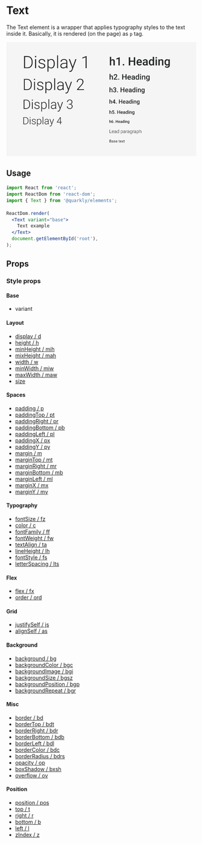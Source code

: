 # Text

The Text element is a wrapper that applies typography styles to the text inside it. Basically, it is rendered (on the page) as `p` tag.

<img alt="text" src="src/text.png" width="800px">

## Usage

```jsx
import React from 'react';
import ReactDom from 'react-dom';
import { Text } from '@quarkly/elements';

ReactDom.render(
  <Text variant="base">
    Text example
  </Text>
  document.getElementById('root'),
);
```

## Props

### Style props

#### Base

- variant

#### Layout

- [display / d](https://github.com/quarkly/elementary/blob/master/docs/props.md#display)
- [height / h](https://github.com/quarkly/elementary/blob/master/docs/props.md#height)
- [minHeight / mih](https://github.com/quarkly/elementary/blob/master/docs/props.md#minheight)
- [mixHeight / mah](https://github.com/quarkly/elementary/blob/master/docs/props.md#maxheight)
- [width / w](https://github.com/quarkly/elementary/blob/master/docs/props.md#width)
- [minWidth / miw](https://github.com/quarkly/elementary/blob/master/docs/props.md#minwidth)
- [maxWidth / maw](https://github.com/quarkly/elementary/blob/master/docs/props.md#maxwidth)
- [size](https://github.com/quarkly/elementary/blob/master/docs/props.md#size)

#### Spaces

- [padding / p](https://github.com/quarkly/elementary/blob/master/docs/props.md#p)
- [paddingTop / pt](https://github.com/quarkly/elementary/blob/master/docs/props.md#pt)
- [paddingRight / pr](https://github.com/quarkly/elementary/blob/master/docs/props.md#pr)
- [paddingBottom / pb](https://github.com/quarkly/elementary/blob/master/docs/props.md#pb)
- [paddingLeft / pl](https://github.com/quarkly/elementary/blob/master/docs/props.md#pl)
- [paddingX / px](https://github.com/quarkly/elementary/blob/master/docs/props.md#px)
- [paddingY / py](https://github.com/quarkly/elementary/blob/master/docs/props.md#py)
- [margin / m](https://github.com/quarkly/elementary/blob/master/docs/props.md#m)
- [marginTop / mt](https://github.com/quarkly/elementary/blob/master/docs/props.md#mt)
- [marginRight / mr](https://github.com/quarkly/elementary/blob/master/docs/props.md#mr)
- [marginBottom / mb](https://github.com/quarkly/elementary/blob/master/docs/props.md#mb)
- [marginLeft / ml](https://github.com/quarkly/elementary/blob/master/docs/props.md#ml)
- [marginX / mx](https://github.com/quarkly/elementary/blob/master/docs/props.md#mx)
- [marginY / my](https://github.com/quarkly/elementary/blob/master/docs/props.md#my)

#### Typography

- [fontSize / fz](https://github.com/quarkly/elementary/blob/master/docs/props.md#fontsize)
- [color / c](https://github.com/quarkly/elementary/blob/master/docs/props.md#color)
- [fontFamily / ff](https://github.com/quarkly/elementary/blob/master/docs/props.md#fontfamily)
- [fontWeight / fw](https://github.com/quarkly/elementary/blob/master/docs/props.md#fontweight)
- [textAlign / ta](https://github.com/quarkly/elementary/blob/master/docs/props.md#textalign)
- [lineHeight / lh](https://github.com/quarkly/elementary/blob/master/docs/props.md#lineheight)
- [fontStyle / fs](https://github.com/quarkly/elementary/blob/master/docs/props.md#fontstyle)
- [letterSpacing / lts](https://github.com/quarkly/elementary/blob/master/docs/props.md#letterspacing)

#### Flex

- [flex / fx](https://github.com/quarkly/elementary/blob/master/docs/props.md#flex)
- [order / ord](https://github.com/quarkly/elementary/blob/master/docs/props.md#order)

#### Grid

- [justifySelf / js](https://github.com/quarkly/elementary/blob/master/docs/props.md#justifyself)
- [alignSelf / as](https://github.com/quarkly/elementary/blob/master/docs/props.md#alignself)

#### Background

- [background / bg](https://github.com/quarkly/elementary/blob/master/docs/props.md#background-1)
- [backgroundColor / bgc](https://github.com/quarkly/elementary/blob/master/docs/props.md#bgc)
- [backgroundImage / bgi](https://github.com/quarkly/elementary/blob/master/docs/props.md#backgroundimage)
- [backgroundSize / bgsz](https://github.com/quarkly/elementary/blob/master/docs/props.md#backgroundsize)
- [backgroundPosition / bgp](https://github.com/quarkly/elementary/blob/master/docs/props.md#backgroundposition)
- [backgroundRepeat / bgr](https://github.com/quarkly/elementary/blob/master/docs/props.md#backgroundrepeat)

#### Misc

- [border / bd](https://github.com/quarkly/elementary/blob/master/docs/props.md#border)
- [borderTop / bdt](https://github.com/quarkly/elementary/blob/master/docs/props.md#bordertop)
- [borderRight / bdr](https://github.com/quarkly/elementary/blob/master/docs/props.md#borderright)
- [borderBottom / bdb](https://github.com/quarkly/elementary/blob/master/docs/props.md#borderbottom)
- [borderLeft / bdl](https://github.com/quarkly/elementary/blob/master/docs/props.md#borderleft)
- [borderColor / bdc](https://github.com/quarkly/elementary/blob/master/docs/props.md#bordercolor)
- [borderRadius / bdrs](https://github.com/quarkly/elementary/blob/master/docs/props.md#borderradius)
- [opacity / op](https://github.com/quarkly/elementary/blob/master/docs/props.md#opacity)
- [boxShadow / bxsh](https://github.com/quarkly/elementary/blob/master/docs/props.md#boxshadow)
- [overflow / ov](https://github.com/quarkly/elementary/blob/master/docs/props.md#overflow)

#### Position

- [position / pos](https://github.com/quarkly/elementary/blob/master/docs/props.md#position)
- [top / t](https://github.com/quarkly/elementary/blob/master/docs/props.md#top)
- [right / r](https://github.com/quarkly/elementary/blob/master/docs/props.md#right)
- [bottom / b](https://github.com/quarkly/elementary/blob/master/docs/props.md#bottom)
- [left / l](https://github.com/quarkly/elementary/blob/master/docs/props.md#left)
- [zIndex / z](https://github.com/quarkly/elementary/blob/master/docs/props.md#zIndex)
